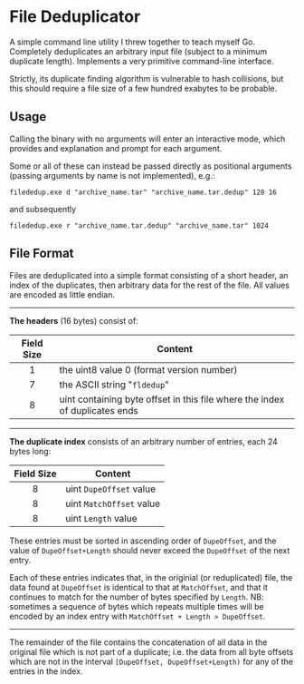 File Deduplicator
=================

A simple command line utility I threw together to teach myself Go. Completely
deduplicates an arbitrary input file (subject to a minimum duplicate length).
Implements a very primitive command-line interface.

Strictly, its duplicate finding algorithm is vulnerable to hash collisions,
but this should require a file size of a few hundred exabytes to be probable.



Usage
-----

Calling the binary with no arguments will enter an interactive mode, which
provides and explanation and prompt for each argument.

Some or all of these can instead be passed directly as positional arguments
(passing arguments by name is not implemented), e.g.:

	filededup.exe d "archive_name.tar" "archive_name.tar.dedup" 128 16

and subsequently

	filededup.exe r "archive_name.tar.dedup" "archive_name.tar" 1024


File Format
-----------

Files are deduplicated into a simple format consisting of a short header, an
index of the duplicates, then arbitrary data for the rest of the file. All
values are encoded as little endian.

---

**The headers** (16 bytes) consist of:

|Field Size|Content
|:--------:|-------
| 1 | the uint8 value 0 (format version number)
| 7 | the ASCII string "`fldedup`"
| 8 | uint containing byte offset in this file where the index of duplicates ends

---

**The duplicate index** consists of an arbitrary number of entries, each 24 bytes
long:

|Field Size|Content
|:--------:|-------
| 8 | uint `DupeOffset` value
| 8 | uint `MatchOffset` value
| 8 | uint `Length` value

These entries must be sorted in ascending order of `DupeOffset`, and the value
of `DupeOffset+Length` should never exceed the `DupeOffset` of the next entry.

Each of these entries indicates that, in the originial (or reduplicated) file,
the data found at `DupeOffset` is identical to that at `MatchOffset`, and that
it continues to match for the number of bytes specified by `Length`.
NB: sometimes a sequence of bytes which repeats multiple times will be encoded
by an index entry with `MatchOffset + Length > DupeOffset`.

---

The remainder of the file contains the concatenation of all data in the original
file which is not part of a duplicate; i.e. the data from all byte offsets
which are not in the interval `[DupeOffset, DupeOffset+Length)` for any of the
entries in the index.
